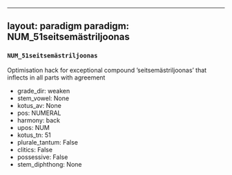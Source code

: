 
---
layout: paradigm
paradigm: NUM_51seitsemästriljoonas
---
### ` NUM_51seitsemästriljoonas `

Optimisation hack for exceptional compound ’seitsemästriljoonas’ that inflects in all parts with agreement
* grade_dir: weaken
* stem_vowel: None
* kotus_av: None
* pos: NUMERAL
* harmony: back
* upos: NUM
* kotus_tn: 51
* plurale_tantum: False
* clitics: False
* possessive: False
* stem_diphthong: None
